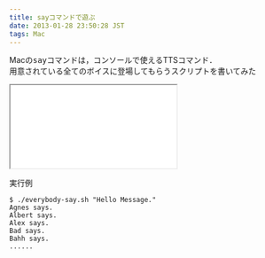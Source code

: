 ```yaml
---
title: sayコマンドで遊ぶ
date: 2013-01-28 23:50:28 JST
tags: Mac
---
```


Macの<span style="font-family:monospace">say</span>コマンドは，コンソールで使えるTTSコマンド．  
用意されている全てのボイスに登場してもらうスクリプトを書いてみた

<iframe src="/github/#ueokande/everything-say" title="ueokande/everything-say"
        class='external-service-frame' scrolling="no"
></iframe>

実行例

```
$ ./everybody-say.sh "Hello Message."
Agnes says.
Albert says.
Alex says.
Bad says.
Bahh says.
......
```

